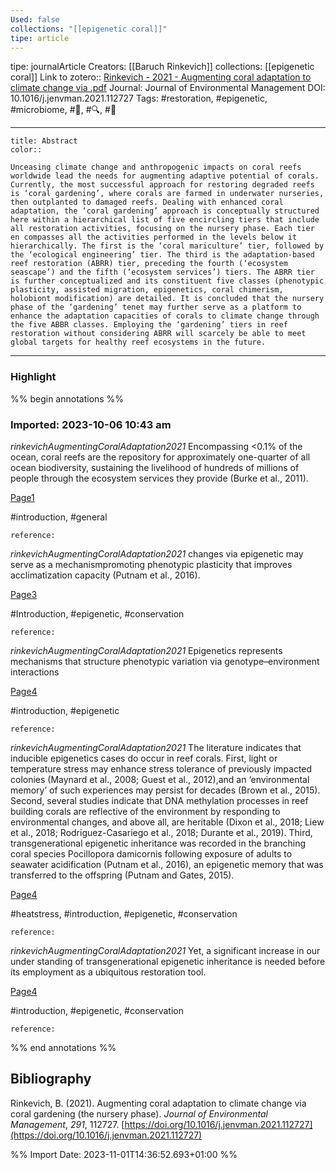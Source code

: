 ```yaml
---
Used: false
collections: "[[epigenetic coral]]"
tipe: article
---
```

tipe: journalArticle
Creators: [[Baruch Rinkevich]]
collections: [[epigenetic coral]]
Link to zotero:: [Rinkevich - 2021 - Augmenting coral adaptation to climate change via .pdf](zotero://select/library/items/TJSMWPVY)
Journal: Journal of Environmental Management
DOI: 10.1016/j.jenvman.2021.112727
Tags: #restoration, #epigenetic, #microbiome, #📝, #🔍, #🎨

---
```ad-note
title: Abstract
color:: 

Unceasing climate change and anthropogenic impacts on coral reefs worldwide lead the needs for augmenting adaptive potential of corals. Currently, the most successful approach for restoring degraded reefs is ‘coral gardening’, where corals are farmed in underwater nurseries, then outplanted to damaged reefs. Dealing with enhanced coral adaptation, the ‘coral gardening’ approach is conceptually structured here within a hierarchical list of five encircling tiers that include all restoration activities, focusing on the nursery phase. Each tier en­ compasses all the activities performed in the levels below it hierarchically. The first is the ‘coral mariculture’ tier, followed by the ‘ecological engineering’ tier. The third is the adaptation-based reef restoration (ABRR) tier, preceding the fourth (‘ecosystem seascape’) and the fifth (‘ecosystem services’) tiers. The ABRR tier is further conceptualized and its constituent five classes (phenotypic plasticity, assisted migration, epigenetics, coral chimerism, holobiont modification) are detailed. It is concluded that the nursery phase of the ‘gardening’ tenet may further serve as a platform to enhance the adaptation capacities of corals to climate change through the five ABBR classes. Employing the ‘gardening’ tiers in reef restoration without considering ABRR will scarcely be able to meet global targets for healthy reef ecosystems in the future.

```

---
### Highlight

%% begin annotations %%



### Imported: 2023-10-06 10:43 am

*rinkevichAugmentingCoralAdaptation2021*
	Encompassing <0.1% of the ocean, coral reefs are the repository for approximately one-quarter of all ocean biodiversity, sustaining the livelihood of hundreds of millions of people through the ecosystem services they provide (Burke et al., 2011). 
	
[Page1](zotero://open-pdf/library/items/TJSMWPVY?page=1&a=9B8FNXJP)
	
	
#introduction, #general
	
	
	reference:

*rinkevichAugmentingCoralAdaptation2021*
	changes via epigenetic may serve as a mechanismpromoting phenotypic plasticity that improves acclimatization capacity (Putnam et al., 2016). 
	
[Page3](zotero://open-pdf/library/items/TJSMWPVY?page=3&a=6BI33H5U)
	
	
#Introduction, #epigenetic, #conservation
	
	
	reference:

*rinkevichAugmentingCoralAdaptation2021*
	Epigenetics represents mechanisms that structure phenotypic variation via genotype–environment interactions 
	
[Page4](zotero://open-pdf/library/items/TJSMWPVY?page=4&a=BCIILKAF)
	
	
#introduction, #epigenetic
	
	
	reference:

*rinkevichAugmentingCoralAdaptation2021*
	The literature indicates that inducible epigenetics cases do occur in reef corals. First, light or temperature stress may enhance stress tolerance of previously impacted colonies (Maynard et al., 2008; Guest et al., 2012),and an ‘environmental memory’ of such experiences may persist for decades (Brown et al., 2015). Second, several studies indicate that DNA methylation processes in reef building corals are reflective of the environment by responding to environmental changes, and above all, are heritable (Dixon et al., 2018; Liew et al., 2018; Rodriguez-Casariego et al., 2018; Durante et al., 2019). Third, transgenerational epigenetic inheritance was recorded in the branching coral species Pocillopora damicornis following exposure of adults to seawater acidification (Putnam et al., 2016), an epigenetic memory that was transferred to the offspring (Putnam and Gates, 2015). 
	
[Page4](zotero://open-pdf/library/items/TJSMWPVY?page=4&a=6DI5DQDA)
	
	
#heatstress, #introduction, #epigenetic, #conservation
	
	
	reference:

*rinkevichAugmentingCoralAdaptation2021*
	Yet, a significant increase in our under standing of transgenerational epigenetic inheritance is needed before its employment as a ubiquitous restoration tool. 
	
[Page4](zotero://open-pdf/library/items/TJSMWPVY?page=4&a=8XHFKKYS)
	
	
#introduction, #epigenetic, #conservation
	
	
	reference:








%% end annotations %%

## Bibliography

Rinkevich, B. (2021). Augmenting coral adaptation to climate change via coral gardening (the nursery phase). _Journal of Environmental Management_, _291_, 112727. [https://doi.org/10.1016/j.jenvman.2021.112727](https://doi.org/10.1016/j.jenvman.2021.112727)

%% Import Date: 2023-11-01T14:36:52.693+01:00 %%
